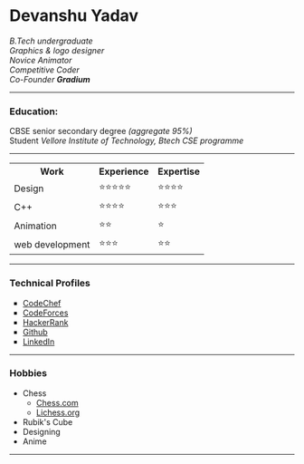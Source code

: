 <html lang="en">
<head>
    <meta charset="UTF-8" />
    <meta http-equiv="X-UA-Compatible" content="IE=edge" />
    <meta name="viewport" content="width=device-width, initial-scale=1.0" />
    <link rel="stylesheet" href="styles.css">
</head>
<body>
    <!-- top section-->
    <h1>Devanshu Yadav</h1>
    <em>
        B.Tech undergraduate<br>
        Graphics & logo designer<br>
        Novice Animator<br />
        Competitive Coder<br>
        Co-Founder <strong>Gradium</strong></em>
    <!-- education section-->
    <hr>
    <h3>Education:</h3>
    CBSE senior secondary degree<em> (aggregate 95%)</em><br>
    Student <em>Vellore Institute of Technology, Btech CSE programme</em>
    </p>
    <!-- experience-->
    <hr>
    <table cellspacing=10>
        <tr>
            <th>Work</th>
            <th>Experience</th>
            <th>Expertise</th>
        </tr>
        <tr>
            <td>Design</td>
            <td>⭐⭐⭐⭐⭐</td>
            <td>⭐⭐⭐⭐</td>
        </tr>
        <tr>
            <td>C++</td>
            <td>⭐⭐⭐⭐</td>
            <td>⭐⭐⭐</td>
        </tr>
        <tr>
            <td>Animation</td>
            <td>⭐⭐</td>
            <td>⭐</td>
        </tr>
        <tr>
            <td>web development</td>
            <td>⭐⭐⭐</td>
            <td>⭐⭐</td>
        </tr>
    </table>
    <hr>
    <!-- competitive profiles section-->
    <h3>Technical Profiles</h3>
    <ul type="square" class="list">
        <li>
            <a href="https://www.codechef.com/users/devanshuyadav" target="blank">CodeChef</a>
        </li>
        <li>
            <a href="https://codeforces.com/profile/devanshuyadav1611" target="blank">CodeForces</a>
        </li>
        <li>
            <a href="https://www.hackerrank.com/devanshuyadav161" target="blank">HackerRank</a>
        </li>
        <li>
            <a href="https://github.com/devanshuyadav" target="blank">Github</a>
        </li>
        <li>
            <a href="https://www.linkedin.com/in/devanshu-yadav-1635991b4/" target="blank">LinkedIn</a>
        </li>
    </ul>
    <hr>
    <!-- Hobbies section-->
    <h3>Hobbies</h3>
    <p>
    <ul>
        <li>Chess
            <ul>
                <li>
                    <a href="https://www.chess.com/member/devanshugod" target="_blank">Chess.com</a>
                </li>
                <li>
                    <a href="https://lichess.org/@/devanshugod" target="_blank">Lichess.org</a>
                </li>
            </ul>
        </li>
        <li>Rubik's Cube</li>
        <li>Designing</li>
        <li>Anime</li>
    </ul>
    <hr>
</body>
</html>
